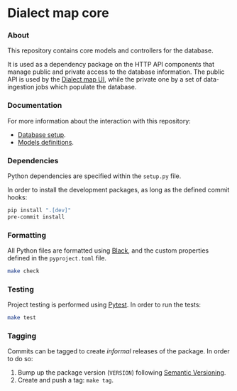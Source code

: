 # Dialect map core

### About
This repository contains core models and controllers for the database.

It is used as a dependency package on the HTTP API components that manage
public and private access to the database information. The public API is used by the
[Dialect map UI][dialect-map-ui], while the private one by a set of data-ingestion jobs
which populate the database.


### Documentation
For more information about the interaction with this repository:
- [Database setup][docs-database].
- [Models definitions][docs-models].


### Dependencies
Python dependencies are specified within the `setup.py` file.

In order to install the development packages, as long as the defined commit hooks:
```sh
pip install ".[dev]"
pre-commit install
```


### Formatting
All Python files are formatted using [Black][black-web], and the custom properties defined
in the `pyproject.toml` file.
```sh
make check
```


### Testing
Project testing is performed using [Pytest][pytest-web]. In order to run the tests:
```sh
make test
```


### Tagging
Commits can be tagged to create _informal_ releases of the package. In order to do so:

1. Bump up the package version (`VERSION`) following [Semantic Versioning][semantic-web].
2. Create and push a tag: `make tag`.


[dialect-map-ui]: https://github.com/dialect-map/dialect-map-ui
[docs-database]: docs/database.md
[docs-models]: docs/models.md
[black-web]: https://black.readthedocs.io/en/stable/
[pytest-web]: https://docs.pytest.org/en/latest/#
[semantic-web]: https://semver.org/
